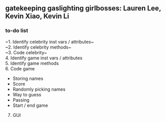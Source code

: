 gatekeeping gaslighting girlbosses: Lauren Lee, Kevin Xiao, Kevin Li
---
### to-do list
~1. Identify celebrity inst vars / attributes~  
~2. Identify celebrity methods~  
~3. Code celebrity~  
4. Identify game inst vars / attributes  
5. Identify game methods  
6. Code game  
* Storing names  
* Score  
* Randomly picking names  
* Way to guess  
* Passing  
* Start / end game  

7. GUI
